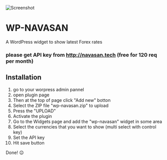 ![Screenshot](stock-market-forex-trading-graph-graphic-concept_73426-80.png)
# WP-NAVASAN 
A WordPress widget to show latest Forex rates 
### please get API key from http://navasan.tech (free for 120 req per month)

## Installation
1. go to your worpress admin pannel
2. open plugin page
3. Then at the top of page click "Add new" botton
4. Select the ZIP file "wp-navasan.zip" to upload
5. Press the "UPLOAD"
6. Activate the plugin
7. Go to the Widgets page and add the "wp-navasan" widget in some area
8. Select the currencies that you want to show (multi select with control key)
9. Set the API key
10. Hit save button

 Done! :wink:
